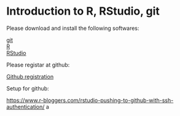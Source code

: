 # Introduction to R, RStudio, git

Please download and install the following softwares:  

[git](https://git-scm.com/)  
[R](https://cloud.r-project.org/)  
[RStudio](https://www.rstudio.com/products/rstudio/download/)  

Please registar at github:

[Github registration](https://github.com/)

Setup for github:

https://www.r-bloggers.com/rstudio-pushing-to-github-with-ssh-authentication/
a